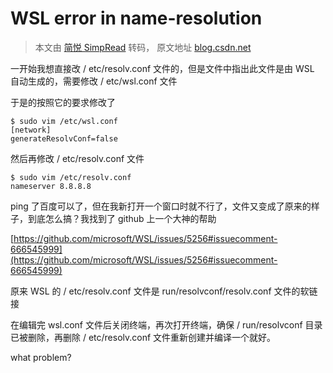 # WSL error in name-resolution

> 本文由 [简悦 SimpRead](http://ksria.com/simpread/) 转码， 原文地址 [blog.csdn.net](https://blog.csdn.net/pineapple_C/article/details/118997224)

一开始我想直接改 / etc/resolv.conf 文件的，但是文件中指出此文件是由 WSL 自动生成的，需要修改 / etc/wsl.conf 文件

于是的按照它的要求修改了

```
$ sudo vim /etc/wsl.conf
[network]
generateResolvConf=false
```

然后再修改 / etc/resolv.conf 文件

```
$ sudo vim /etc/resolv.conf
nameserver 8.8.8.8
```

ping 了百度可以了，但在我新打开一个窗口时就不行了，文件又变成了原来的样子，到底怎么搞？我找到了 github 上一个大神的帮助

[https://github.com/microsoft/WSL/issues/5256#issuecomment-666545999](https://github.com/microsoft/WSL/issues/5256#issuecomment-666545999)

原来 WSL 的 / etc/resolv.conf 文件是 run/resolvconf/resolv.conf 文件的软链接

在编辑完 wsl.conf 文件后关闭终端，再次打开终端，确保 / run/resolvconf 目录已被删除，再删除 / etc/resolv.conf 文件重新创建并编译一个就好。

what problem?